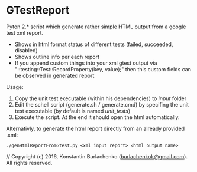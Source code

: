 # GTestReport

Pyton 2.* script which generate rather simple HTML output from a google test xml report.

* Shows in html format status of different tests (failed, succeeded, disabled)
* Shows outline info per each report
* If you append custom things into your xml gtest output via "::testing::Test::RecordProperty(key, value);" then this custom fields can be observed in generated report

Usage:
  1) Copy the unit test executable (within his dependencies) to *input* folder
  2) Edit the schell script (generate.sh / generate.cmd) by specifing the unit test executable (by default is named *unit_tests*)
  3) Execute the script. At the end it should open the html automatically.
  
Alternativly, to generate the html report directly from an already provided .xml:

    ./genHtmlReportFromGtest.py <xml input report> <html output name>


// Copyright (c) 2016, Konstantin Burlachenko (burlachenkok@gmail.com).  All rights reserved.
